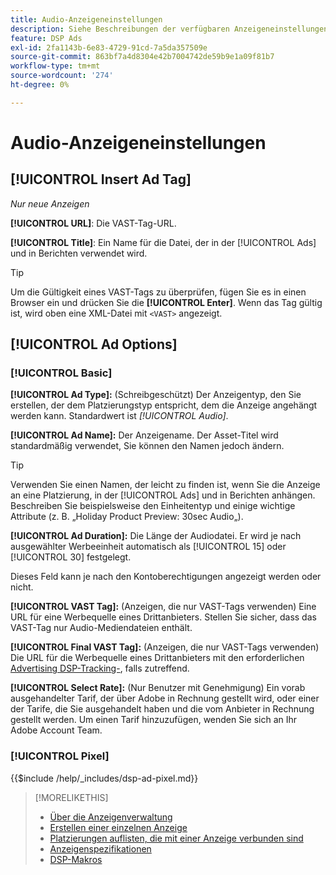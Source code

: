 ```yaml
---
title: Audio-Anzeigeneinstellungen
description: Siehe Beschreibungen der verfügbaren Anzeigeneinstellungen für Audioanzeigen.
feature: DSP Ads
exl-id: 2fa1143b-6e83-4729-91cd-7a5da357509e
source-git-commit: 863bf7a4d8304e42b7004742de59b9e1a09f81b7
workflow-type: tm+mt
source-wordcount: '274'
ht-degree: 0%

---
```


# Audio-Anzeigeneinstellungen

## [!UICONTROL Insert Ad Tag]

*Nur neue Anzeigen*

**[!UICONTROL URL]**: Die VAST-Tag-URL.

**[!UICONTROL Title]**: Ein Name für die Datei, der in der [!UICONTROL Ads] und in Berichten verwendet wird.

>[!TIP]
>
> Um die Gültigkeit eines VAST-Tags zu überprüfen, fügen Sie es in einen Browser ein und drücken Sie die **[!UICONTROL Enter]**. Wenn das Tag gültig ist, wird oben eine XML-Datei mit `<VAST>` angezeigt.

## [!UICONTROL Ad Options]

### [!UICONTROL Basic]

**[!UICONTROL Ad Type]:** (Schreibgeschützt) Der Anzeigentyp, den Sie erstellen, der dem Platzierungstyp entspricht, dem die Anzeige angehängt werden kann. Standardwert ist *[!UICONTROL Audio]*.

**[!UICONTROL Ad Name]:** Der Anzeigename. Der Asset-Titel wird standardmäßig verwendet, Sie können den Namen jedoch ändern.

>[!TIP]
>
> Verwenden Sie einen Namen, der leicht zu finden ist, wenn Sie die Anzeige an eine Platzierung, in der [!UICONTROL Ads] und in Berichten anhängen. Beschreiben Sie beispielsweise den Einheitentyp und einige wichtige Attribute (z. B. „Holiday Product Preview: 30sec Audio„).

**[!UICONTROL Ad Duration]:** Die Länge der Audiodatei. Er wird je nach ausgewählter Werbeeinheit automatisch als [!UICONTROL 15] oder [!UICONTROL 30] festgelegt.

Dieses Feld kann je nach den Kontoberechtigungen angezeigt werden oder nicht.

**[!UICONTROL VAST Tag]:** (Anzeigen, die nur VAST-Tags verwenden) Eine URL für eine Werbequelle eines Drittanbieters. Stellen Sie sicher, dass das VAST-Tag nur Audio-Mediendateien enthält.

**[!UICONTROL Final VAST Tag]:** (Anzeigen, die nur VAST-Tags verwenden) Die URL für die Werbequelle eines Drittanbieters mit den erforderlichen [Advertising DSP-Tracking-](/help/dsp/campaign-management/macros.md), falls zutreffend.

**[!UICONTROL Select Rate]:** (Nur Benutzer mit Genehmigung) Ein vorab ausgehandelter Tarif, der über Adobe in Rechnung gestellt wird, oder einer der Tarife, die Sie ausgehandelt haben und die vom Anbieter in Rechnung gestellt werden. Um einen Tarif hinzuzufügen, wenden Sie sich an Ihr Adobe Account Team.

### [!UICONTROL Pixel]

<!-- **[!UICONTROL Pixel]:** -->

{{$include /help/_includes/dsp-ad-pixel.md}}

>[!MORELIKETHIS]
>
>* [Über die Anzeigenverwaltung](ad-about.md)
>* [Erstellen einer einzelnen Anzeige](ad-create.md)
>* [Platzierungen auflisten, die mit einer Anzeige verbunden sind](/help/dsp/campaign-management/ads/ad-list-placements.md)
>* [Anzeigenspezifikationen](ad-specs.md)
>* [DSP-Makros](/help/dsp/campaign-management/macros.md)
